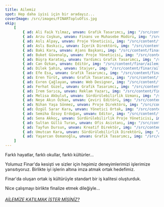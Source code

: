 ```yaml
---
title: Ailemiz
spot: Hep daha iyisi için bir aradayız...
coverImage: /src/images/FINARTopluOfis.jpg
ekip:
    [
        { ad: Ali Faik Yılmaz, unvan: Grafik Tasarımcı, img: "/src/content/finar/ailemiz/ali_MG_5403_.jpg" },
        { ad: Arzu Coşkun, unvan: Finans ve Muhasebe Müdürü, img: "/src/content/finar/ailemiz/arzu_MG_5160_.jpg" },
        { ad: Aslı Alpay, unvan: Proje Yöneticisi, img: "/src/content/finar/ailemiz/asli_alpay.jpg" },
        { ad: Aslı Baskıcı, unvan: İçerik Direktörü, img: "/src/content/finar/ailemiz/asli2.jpg" },
        { ad: Baki Kara, unvan: Ajans Başkanı, img: "/src/content/finar/ailemiz/baki_MG_5260_.jpg" },
        { ad: Buket Güvenalp, unvan: Proje Yöneticisi, img: "/src/content/finar/ailemiz/BuketGuvenalp-ProjeYoneticisi.jpg",},
        { ad: Büşra Karataş, unvan: Yardımcı Grafik Tasarımcı, img: "/src/content/finar/ailemiz/busra_MG_5526_.jpg",},
        { ad: Can Özkan, unvan: Editör, img: "/src/content/finar/ailemiz/can_ozkan.jpg" },
        { ad: Dilek Şahin, unvan: Stajyer, img: "/src/content/finar/ailemiz/dilek_sahin.jpg" },
        { ad: Efe Esa, unvan: Grafik Tasarımcı, img: "/src/content/finar/ailemiz/efe_esa.jpg" },
        { ad: Eren Türüt, unvan: Grafik Tasarımcı, img: "/src/content/finar/ailemiz/eren_MG_5082.jpg" },
        { ad: Evren Çağlayan, unvan: Web Designer, img: "/src/content/finar/ailemiz/evren_MG_5698_.jpg" },
        { ad: Ferhat Güzel, unvan: Grafik Tasarımcı, img: "/src/content/finar/ailemiz/ferhat.jpg" },
        { ad: İrem Sarıca, unvan: Reklam Yazarı, img: "/src/content/finar/ailemiz/irem_sarica_v2.jpg" },
        { ad: Melisa Akbulut, unvan: Sürdürülebilirlik Uzmanı, img: "/src/content/finar/ailemiz/MelisaAkbulut-SurdurulebilirlikUzmani.jpg",},
        { ad: Neşe Akın Özkan, unvan: Çeviri Editörü, img: "/src/content/finar/ailemiz/nese_ozkan.jpg" },
        { ad: Nihan Yaşa Sönmez, unvan: Proje Direktörü, img: "/src/content/finar/ailemiz/nihan.jpg" },
        { ad: Özgül Sarar Kara, unvan: Yönetici Ortak, img: "/src/content/finar/ailemiz/ozgul_MG_5112.jpg" },
        { ad: Semiha Özsoy Erdoğan, unvan: Editor, img: "/src/content/finar/ailemiz/semiha_ozsoy.jpg" },
        { ad: Sena Akkoç, unvan: Sürdürülebilirlik Proje Yöneticisi, img: "/src/content/finar/ailemiz/SenaAkkoc-SurdurulebilirlikProjeYoneticisi.jpg",},
        { ad: Sultan Güllü Turan, unvan: Ofis Asistanı, img: "/src/content/finar/ailemiz/sultans_MG_5585_.jpg" },
        { ad: Tayfun Dursun, unvan: Kreatif Direktör, img: "/src/content/finar/ailemiz/tayfun.jpg" },
        { ad: Umutcan Kara, unvan: Sürdürülebilirlik Direktörü, img: "/src/content/finar/ailemiz/umutcan_v2.jpg" },
        { ad: Yaşarcan Osmanoğlu, unvan: Grafik Tasarımcı, img: "/src/content/finar/ailemiz/yasarcan_osmanoglu.jpg",},
    ]
---
```


Farklı hayatlar, farklı okullar, farklı kültürler...

Yolumuz Finar'da kesişti ve sizler için hepimiz deneyimlerimizi işlerimize yansıtıyoruz. Birlikte iyi işlerin altına imza atmak ortak hedefimiz.

Finar'da oluşan ortak iş kültürüyle standart bir iş kalitesi oluşturduk.

Nice çalışmayı birlikte finalize etmek dileğiyle...

###### [AİLEMİZE KATILMAK İSTER MİSİNİZ?](/hr-form/)
